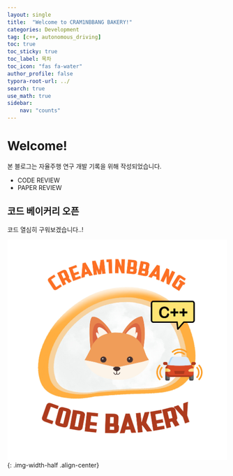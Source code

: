```yaml
---
layout: single
title:  "Welcome to CRAM1NBBANG BAKERY!"
categories: Development
tag: [c++, autonomous_driving]
toc: true
toc_sticky: true
toc_label: 목차
toc_icon: "fas fa-water"
author_profile: false
typora-root-url: ../
search: true
use_math: true
sidebar:
    nav: "counts"
---
```


<div class="notice--warning">
    <h1>Welcome!</h1>
    본 블로그는 자율주행 연구 개발 기록을 위해 작성되었습니다.
    <ul>
        <li>CODE REVIEW</li>
        <li>PAPER REVIEW</li>
    </ul>
</div>


## 코드 베이커리 오픈
코드 열심히 구워보겠습니다..!


![git_min](/images/2025-01-30-first/git_min.jpg){: .img-width-half .align-center}